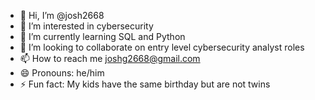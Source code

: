 - 👋 Hi, I’m @josh2668
- 👀 I’m interested in cybersecurity 
- 🌱 I’m currently learning SQL and Python
- 💞️ I’m looking to collaborate on entry level cybersecurity analyst roles
- 📫 How to reach me joshg2668@gmail.com
- 😄 Pronouns: he/him
- ⚡ Fun fact: My kids have the same birthday but are not twins

<!---
josh2668/josh2668 is a ✨ special ✨ repository because its `README.md` (this file) appears on your GitHub profile.
You can click the Preview link to take a look at your changes.
--->
